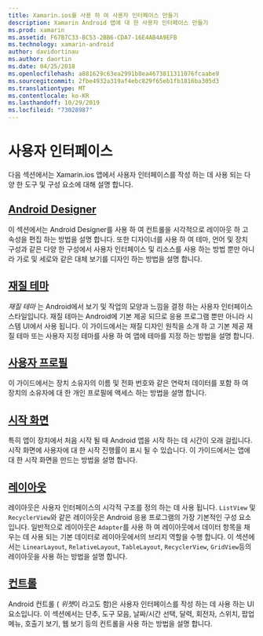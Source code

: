 ```yaml
---
title: Xamarin.ios를 사용 하 여 사용자 인터페이스 만들기
description: Xamarin Android 앱에 대 한 사용자 인터페이스 만들기
ms.prod: xamarin
ms.assetid: F67B7C33-BC53-2BB6-CDA7-16E4AB4A9EFB
ms.technology: xamarin-android
author: davidortinau
ms.author: daortin
ms.date: 04/25/2018
ms.openlocfilehash: a881629c63ea2991b8ea4673811311076fcaabe9
ms.sourcegitcommit: 2fbe4932a319af4ebc829f65eb1fb1816ba305d3
ms.translationtype: MT
ms.contentlocale: ko-KR
ms.lasthandoff: 10/29/2019
ms.locfileid: "73028987"
---
```

# <a name="user-interface"></a>사용자 인터페이스

다음 섹션에서는 Xamarin.ios 앱에서 사용자 인터페이스를 작성 하는 데 사용 되는 다양 한 도구 및 구성 요소에 대해 설명 합니다.

## <a name="android-designerandroiduser-interfaceandroid-designerindexmd"></a>[Android Designer](~/android/user-interface/android-designer/index.md)

이 섹션에서는 Android Designer를 사용 하 여 컨트롤을 시각적으로 레이아웃 하 고 속성을 편집 하는 방법을 설명 합니다. 또한 디자이너를 사용 하 여 테마, 언어 및 장치 구성과 같은 다양 한 구성에서 사용자 인터페이스 및 리소스를 사용 하는 방법 뿐만 아니라 가로 및 세로와 같은 대체 보기를 디자인 하는 방법을 설명 합니다.

## <a name="material-themeandroiduser-interfacematerial-thememd"></a>[재질 테마](~/android/user-interface/material-theme.md)

*재질 테마* 는 Android에서 보기 및 작업의 모양과 느낌을 결정 하는 사용자 인터페이스 스타일입니다. 재질 테마는 Android에 기본 제공 되므로 응용 프로그램 뿐만 아니라 시스템 UI에서 사용 됩니다. 이 가이드에서는 재질 디자인 원칙을 소개 하 고 기본 제공 재질 테마 또는 사용자 지정 테마를 사용 하 여 앱에 테마를 지정 하는 방법을 설명 합니다.

## <a name="user-profileandroiduser-interfaceuser-profilemd"></a>[사용자 프로필](~/android/user-interface/user-profile.md)

이 가이드에서는 장치 소유자의 이름 및 전화 번호와 같은 연락처 데이터를 포함 하 여 장치의 소유자에 대 한 개인 프로필에 액세스 하는 방법을 설명 합니다.

## <a name="splash-screenandroiduser-interfacesplash-screenmd"></a>[시작 화면](~/android/user-interface/splash-screen.md)

특히 앱이 장치에서 처음 시작 될 때 Android 앱을 시작 하는 데 시간이 오래 걸립니다. 시작 화면에 사용자에 대 한 시작 진행률이 표시 될 수 있습니다. 이 가이드에서는 앱에 대 한 시작 화면을 만드는 방법을 설명 합니다.

## <a name="layoutsandroiduser-interfacelayoutsindexmd"></a>[레이아웃](~/android/user-interface/layouts/index.md)

레이아웃은 사용자 인터페이스의 시각적 구조를 정의 하는 데 사용 됩니다.
`ListView` 및 `RecyclerView`와 같은 레이아웃은 Android 응용 프로그램의 가장 기본적인 구성 요소입니다. 일반적으로 레이아웃은 `Adapter`를 사용 하 여 레이아웃에서 데이터 항목을 채우는 데 사용 되는 기본 데이터로 레이아웃에서의 브리지 역할을 수행 합니다. 이 섹션에서는 `LinearLayout`, `RelativeLayout`, `TableLayout`, `RecyclerView`, `GridView`등의 레이아웃을 사용 하는 방법을 설명 합니다.

## <a name="controlsandroiduser-interfacecontrolsindexmd"></a>[컨트롤](~/android/user-interface/controls/index.md)

Android 컨트롤 ( *위젯*이 라고도 함)은 사용자 인터페이스를 작성 하는 데 사용 하는 UI 요소입니다. 이 섹션에서는 단추, 도구 모음, 날짜/시간 선택, 달력, 회전자, 스위치, 팝업 메뉴, 호출기 보기, 웹 보기 등의 컨트롤을 사용 하는 방법을 설명 합니다.
